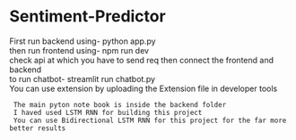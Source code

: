 # Sentiment-Predictor
First run backend using- python app.py           
then run frontend using- npm run dev      
check api at which you have to send req then connect the frontend and backend              
to run chatbot- streamlit run chatbot.py           
You can use extension by uploading the Extension file in developer tools            

     The main pyton note book is inside the backend folder 
     I haved used LSTM RNN for building this project
     You can use Bidirectional LSTM RNN for this project for the far more better results
